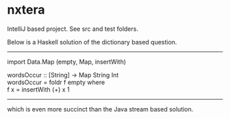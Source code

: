# nxtera
IntelliJ based project. See src and test folders.


Below is a Haskell solution  of the dictionary based question.

----------
import Data.Map (empty, Map, insertWith)

wordsOccur :: [String] -> Map String Int <br />
wordsOccur  = foldr f empty  where <br />
    f x  = insertWith (+) x 1
    
----------

which is even more succinct than the Java stream based solution.
